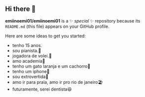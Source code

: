 ## Hi there 👋


**emiinoemi01/emiinoemi01** is a ✨ _special_ ✨ repository because its `README.md` (this file) appears on your GitHub profile.

Here are some ideas to get you started:

- tenho 15 anos.
- sou pianista.🎹
- jogadora de volei.🏐
- amo academia💪
- tenho um gato laranja e um cachorro🙌
- tenho um iphone👅
- sou extrovertida👀
- amo ir para praia, amo ir pro rio de janeiro🏖️
- futuramente, serei dentista😆

